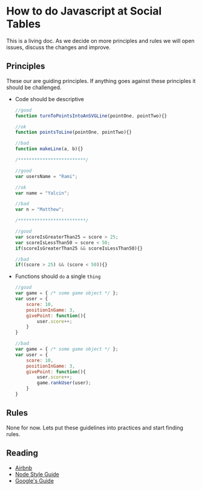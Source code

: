 # How to do Javascript at Social Tables

This is a living doc. As we decide on more principles and rules we will open issues, discuss the changes and improve.

## Principles

These our are guiding principles. If anything goes against these principles it should be challenged.

* Code should be descriptive

	```js
	//good
	function turnToPointsIntoAnSVGLine(pointOne, pointTwo){}

	//ok
	function pointsToLine(pointOne, pointTwo){}

	//bad
	function makeLine(a, b){}

	/*************************/

	//good
	var usersName = "Rami";

	//ok
	var name = "Yalcin";

	//bad
	var n = "Matthew";

	/*************************/

	//good
	var scoreIsGreaterThan25 = score > 25;
	var scoreIsLessThan50 = score < 50;
	if(scoreIsGreaterThan25 && scoreIsLessThan50){}

	//bad
	if((score > 25) && (score < 50)){}
	```

* Functions should `do` a single `thing`

	```js
	//good
	var game = { /* some game object */ };
	var user = {
		score: 10,
		positionInGame: 3,
		givePoint: function(){
			user.score++;
		}
	}

	//bad
	var game = { /* some game object */ };
	var user = {
		score: 10,
		positionInGame: 3,
		givePoint: function(){
			user.score++;
			game.rankUser(user);
		}
	}
	```

## Rules

None for now. Lets put these guidelines into practices and start finding rules.

## Reading

* [Airbnb](https://github.com/airbnb/javascript)
* [Node Style Guide](https://github.com/felixge/node-style-guide)
* [Google's Guide](https://google-styleguide.googlecode.com/svn/trunk/javascriptguide.xml)

